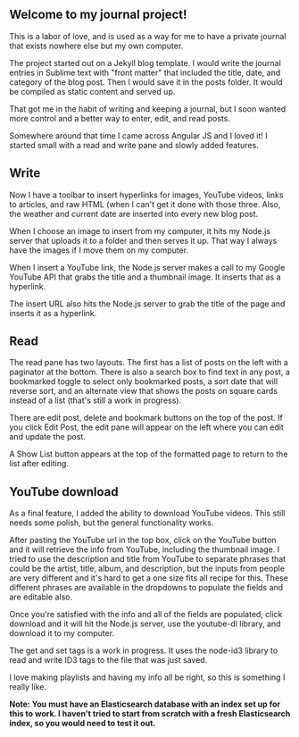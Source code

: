 ## Welcome to my journal project!

This is a labor of love, and is used as a way for me to have a private journal that exists nowhere else but my own computer.

The project started out on a Jekyll blog template.  I would write the journal entries in Sublime text with "front matter" that included the title, date, and category of the blog post.  Then I would save it in the posts folder.  It would be compiled as static content and served up.

That got me in the habit of writing and keeping a journal, but I soon wanted more control and a better way to enter, edit, and read posts.

Somewhere around that time I came across Angular JS and I loved it!  I started small with a read and write pane and slowly added features.  

## Write

Now I have a toolbar to insert hyperlinks for images, YouTube videos, links to articles, and raw HTML (when I can't get it done with those three.  Also, the weather and current date are inserted into every new blog post.

When I choose an image to insert from my computer, it hits my Node.js server that uploads it to a folder and then serves it up.  That way I always have the images if I move them on my computer.

When I insert a YouTube link, the Node.js server makes a call to my Google YouTube API that grabs the title and a thumbnail image.  It inserts that as a hyperlink.

The insert URL also hits the Node.js server to grab the title of the page and inserts it as a hyperlink.  

## Read

The read pane has two layouts.  The first has a list of posts on the left with a paginator at the bottom.  There is also a search box to find text in any post, a bookmarked toggle to select only bookmarked posts, a sort date that will reverse sort, and an alternate view that shows the posts on square cards instead of a list (that's still a work in progress).  

There are edit post, delete and bookmark buttons on the top of the post.  If you click Edit Post, the edit pane will appear on the left where you can edit and update the post.  

A Show List button appears at the top of the formatted page to return to the list after editing.  

## YouTube download

As a final feature, I added the ability to download YouTube videos.  This still needs some polish, but the general functionality works.  

After pasting the YouTube url in the top box, click on the YouTube button and it will retrieve the info from YouTube, including the thumbnail image.  I tried to use the description and title from YouTube to separate phrases that could be the artist, title, album, and description, but the inputs from people are very different and it's hard to get a one size fits all recipe for this.  These different phrases are available in the dropdowns to populate the fields and are editable also.

Once you're satisfied with the info and all of the fields are populated, click download and it will hit the Node.js server, use the youtube-dl library, and download it to my computer. 

The get and set tags is a work in progress.  It uses the node-id3 library to read and write ID3 tags to the file that was just saved.  

I love making playlists and having my info all be right, so this is something I really like.  

**Note:  You must have an Elasticsearch database with an index set up for this to work.  I haven't tried to start from scratch with a fresh Elasticsearch index, so you would need to test it out.**

